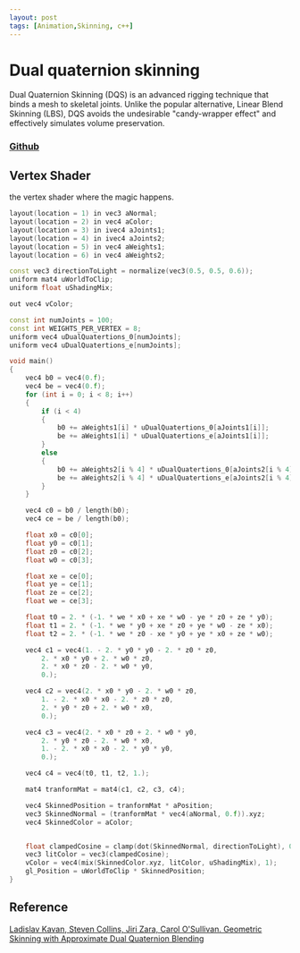```yaml
---
layout: post
tags: [Animation,Skinning, c++]
---
```

# Dual quaternion skinning

Dual Quaternion Skinning (DQS) is an advanced rigging technique that binds a mesh to skeletal joints. Unlike the popular alternative, Linear Blend Skinning (LBS), DQS avoids the undesirable "candy-wrapper effect" and effectively simulates volume preservation.


### [Github](https://github.com/NamiNaziri/AnimationEngine)


## Vertex Shader

the vertex shader where the magic happens.

```cpp
layout(location = 1) in vec3 aNormal;
layout(location = 2) in vec4 aColor;
layout(location = 3) in ivec4 aJoints1;
layout(location = 4) in ivec4 aJoints2;
layout(location = 5) in vec4 aWeights1;
layout(location = 6) in vec4 aWeights2;

const vec3 directionToLight = normalize(vec3(0.5, 0.5, 0.6));
uniform mat4 uWorldToClip;
uniform float uShadingMix;

out vec4 vColor;

const int numJoints = 100;
const int WEIGHTS_PER_VERTEX = 8;
uniform vec4 uDualQuatertions_0[numJoints];
uniform vec4 uDualQuatertions_e[numJoints];

void main()
{
    vec4 b0 = vec4(0.f);
    vec4 be = vec4(0.f);
    for (int i = 0; i < 8; i++)
    {
        if (i < 4)
        {
            b0 += aWeights1[i] * uDualQuatertions_0[aJoints1[i]];
            be += aWeights1[i] * uDualQuatertions_e[aJoints1[i]];
        }
        else
        {
            b0 += aWeights2[i % 4] * uDualQuatertions_0[aJoints2[i % 4]];
            be += aWeights2[i % 4] * uDualQuatertions_e[aJoints2[i % 4]];
        }
    }

    vec4 c0 = b0 / length(b0);
    vec4 ce = be / length(b0);

    float x0 = c0[0];
    float y0 = c0[1];
    float z0 = c0[2];
    float w0 = c0[3];

    float xe = ce[0];
    float ye = ce[1];
    float ze = ce[2];
    float we = ce[3];

    float t0 = 2. * (-1. * we * x0 + xe * w0 - ye * z0 + ze * y0);
    float t1 = 2. * (-1. * we * y0 + xe * z0 + ye * w0 - ze * x0);
    float t2 = 2. * (-1. * we * z0 - xe * y0 + ye * x0 + ze * w0);

    vec4 c1 = vec4(1. - 2. * y0 * y0 - 2. * z0 * z0,
        2. * x0 * y0 + 2. * w0 * z0,
        2. * x0 * z0 - 2. * w0 * y0,
        0.);

    vec4 c2 = vec4(2. * x0 * y0 - 2. * w0 * z0,
        1. - 2. * x0 * x0 - 2. * z0 * z0,
        2. * y0 * z0 + 2. * w0 * x0,
        0.);

    vec4 c3 = vec4(2. * x0 * z0 + 2. * w0 * y0,
        2. * y0 * z0 - 2. * w0 * x0,
        1. - 2. * x0 * x0 - 2. * y0 * y0,
        0.);

    vec4 c4 = vec4(t0, t1, t2, 1.);

    mat4 tranformMat = mat4(c1, c2, c3, c4);

    vec4 SkinnedPosition = tranformMat * aPosition;
    vec3 SkinnedNormal = (tranformMat * vec4(aNormal, 0.f)).xyz;
    vec4 SkinnedColor = aColor;


    float clampedCosine = clamp(dot(SkinnedNormal, directionToLight), 0.0, 1.0);
    vec3 litColor = vec3(clampedCosine);
    vColor = vec4(mix(SkinnedColor.xyz, litColor, uShadingMix), 1);
    gl_Position = uWorldToClip * SkinnedPosition;
}
```

## Reference

[Ladislav Kavan, Steven Collins, Jiri Zara, Carol O'Sullivan. Geometric Skinning with Approximate Dual Quaternion Blending](https://users.cs.utah.edu/~ladislav/kavan08geometric/kavan08geometric.html)

